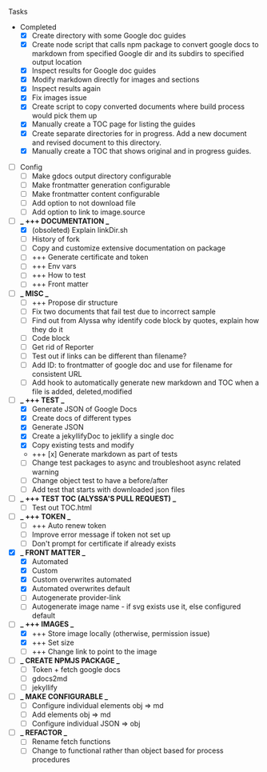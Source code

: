 Tasks

- Completed
  - [x] Create directory with some Google doc guides
  - [x] Create node script that calls npm package to convert google docs to markdown from specified Google dir and its subdirs to specified output location
  - [x] Inspect results for Google doc guides
  - [x] Modify markdown directly for images and sections
  - [x] Inspect results again
  - [x] Fix images issue
  - [x] Create script to copy converted documents where build process would pick them up
  - [x] Manually create a TOC page for listing the guides
  - [x] Create separate directories for in progress. Add a new document and revised document to this directory.
  - [x] Manually create a TOC that shows original and in progress guides.
- [ ] Config
  - [ ] Make gdocs output directory configurable
  - [ ] Make frontmatter generation configurable
  - [ ] Make frontmatter content configurable
  - [ ] Add option to not download file
  - [ ] Add option to link to image.source
- [ ] **_ +++ DOCUMENTATION _**
  - [x] (obsoleted) Explain linkDir.sh
  - [ ] History of fork
  - [ ] Copy and customize extensive documentation on package
  - [ ] +++ Generate certificate and token
  - [ ] +++ Env vars
  - [ ] +++ How to test
  - [ ] +++ Front matter
- [ ] **_ MISC _**
  - [ ] +++ Propose dir structure
  - [ ] Fix two documents that fail test due to incorrect sample
  - [ ] Find out from Alyssa why identify code block by quotes, explain how they do it
  - [ ] Code block
  - [ ] Get rid of Reporter
  - [ ] Test out if links can be different than filename?
  - [ ] Add ID: to frontmatter of google doc and use for filename for consistent URL
  - [ ] Add hook to automatically generate new markdown and TOC when a file is added, deleted,modified
- [ ] **_ +++ TEST _**
  - [x] Generate JSON of Google Docs
  - [x] Create docs of different types
  - [x] Generate JSON
  - [x] Create a jekyllifyDoc to jekllify a single doc
  - [x] Copy existing tests and modify
  - +++ [x] Generate markdown as part of tests
  - [ ] Change test packages to async and troubleshoot async related warning
  - [ ] Change object test to have a before/after
  - [ ] Add test that starts with downloaded json files
- [ ] **_ +++ TEST TOC (ALYSSA'S PULL REQUEST) _**
  - [ ] Test out TOC.html
- [ ] **_ +++ TOKEN _**
  - [ ] +++ Auto renew token
  - [ ] Improve error message if token not set up
  - [ ] Don't prompt for certificate if already exists
- [x] **_ FRONT MATTER _**
  - [x] Automated
  - [x] Custom
  - [x] Custom overwrites automated
  - [x] Automated overwrites default
  - [ ] Autogenerate provider-link
  - [ ] Autogenerate image name - if svg exists use it, else configured default
- [ ] **_ +++ IMAGES _**
  - [x] +++ Store image locally (otherwise, permission issue)
  - [x] +++ Set size
  - [ ] +++ Change link to point to the image
- [ ] **_ CREATE NPMJS PACKAGE _**
  - [ ] Token + fetch google docs
  - [ ] gdocs2md
  - [ ] jekyllify
- [ ] **_ MAKE CONFIGURABLE _**
  - [ ] Configure individual elements obj => md
  - [ ] Add elements obj => md
  - [ ] Configure individual JSON => obj
- [ ] **_ REFACTOR _**
  - [ ] Rename fetch functions
  - [ ] Change to functional rather than object based for process procedures
